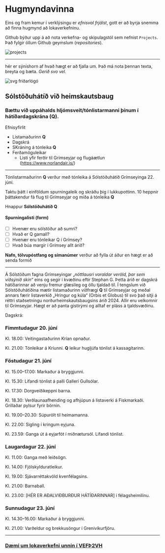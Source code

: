 # Hugmyndavinna

Eins og fram kemur í verklýsingu er _efnisval frjálst_, gott er að byrja snemma að finna hugmynd að lokaverkefninu. 

Github býður upp á að nota verkefna- og skipulagstól sem nefnist ` Projects `. Það fylgir öllum Github geymslum (_repositories_). 

![projects](project.jpg)

---

hér er sýnishorn af hvað hægt er að fjalla um. Það má nota þennan texta, breyta og bæta. _Gerið svo vel._

![svg friðarlógó](Peace.svg)

## Sólstöðuhátíð við heimskautsbaug

### Bættu við uppáhalds hljómsveit/tónlistarmanni þínum í hátíðardagskrána (Q).

Efnisyfirlit

* Listamaðurinn **Q** 
* Dagskrá
* SKráning á tónleika **Q**
* Ferðamöguleikar 
  * Listi yfir ferðir til Grímseyjar og flugáætlun (https://www.norlandair.is/)

---

Tónlistarmaðurinn **Q** verður með tónleika á Sólstöðuhátíð Grímseyinga 22. júní. 

Taktu þátt í einföldum spurningaleik og skráðu þig í lukkupottinn. 10 heppnir þáttakendur fá flug til Grímseyjar og miða á tónleika **Q**

Hnappur **Sólstöðuhátíð Q**  

#### Spurningalisti (form)

- [ ] Hvenær eru sólstöður að sumri?
- [ ] Hvað er Q gamall?
- [ ] Hvenær eru tónleikar Q í Grímsey?
- [ ] Hvað búa margir í Grímsey allt árið? 

 **Nafn, tölvupóstfang og símanúmer** verður að fylla út áður en hægt er að senda formið


---

Á Sólstöðum fagna Grímseyingar „_nóttlausri voraldar veröld, þar sem víðsýnið skín_“ eins og segir í kvæðinu eftir Stephan G. Þetta árið er dagskrá hátíðarinnar að venju fremur glæsileg og öllu tjaldað til. Í tengslum við Sólstöðuhátíðina mætir listamaðurinn víðfrægi **Q** til Grímseyjar og meðal annars færir listaverkið „Hringur og kúla“ (Orbis et Globus) til svo það sitji á réttri staðsetningu norðurheimskautsbaugsins árið 2024. Allir eru velkomnir til Grímseyjar. Hægt er að panta gistirými og alltaf er pláss á tjaldsvæðinu. 

Dagskrá:

### Fimmtudagur 20. júní

Kl. 18.00: Veitingastaðurinn Krían opnaður.

Kl. 21.00: Tónleikar á Kríunni. **Q** leikur hugljúfa tónlist á kassagítarinn.

### Föstudagur 21. júní

Kl. 15.00–17.00: Markaður á bryggjunni.

Kl. 15.30: Lifandi tónlist á palli Gallerí Gullsólar.

Kl. 17.30: Dorgveiðikeppni barna.

Kl. 18.30: Verðlaunaafhending og afhjúpun á listaverki á Fiskmarkaði. Grillaðar pylsur fyrir börnin.

Kl. 19.00–20.30: Súpurölt til heimamanna.

Kl. 22.00: Sigling í kringum eyjuna.

Kl. 23.59: Ganga út á eyjarfót í miðnætursól. Lifandi tónlist.

### Laugardagur 22. júní

Kl. 11.00: Ganga með leiðsögn.

Kl. 14.00: Fjölskylduratleikur.

Kl. 19.00: Sjávarréttakvöld kvenfélagsins.

Kl. 21.00: Barnaball.

Kl. 23.00: [HÉR ER AÐALVIÐBURÐUR HÁTÍÐARINNAR] í félagsheimilinu.

### Sunnudagur 23. júní

Kl. 14.30–16.00: Markaður á bryggjunni.

Kl. 21.00: Varðeldur og brekkusöngur í Grenivíkurfjöru.

---

### [Dæmi um lokaverkefni unnin í VEFÞ2VH](https://vefhonnun.github.io/synidaemi/)



